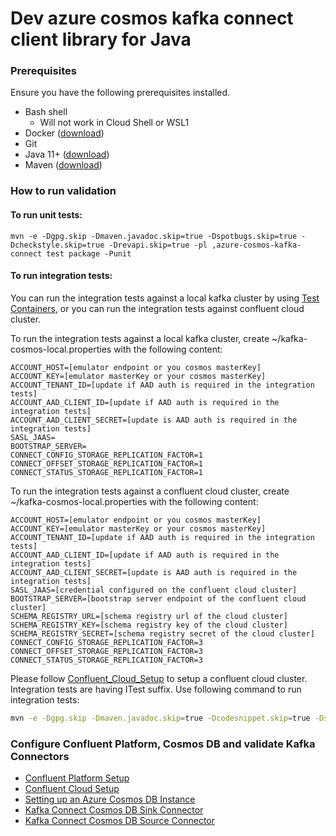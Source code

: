 # Dev azure cosmos kafka connect client library for Java

### Prerequisites

Ensure you have the following prerequisites installed.
- Bash shell
    - Will not work in Cloud Shell or WSL1
- Docker ([download](https://www.docker.com/products/docker-desktop))
- Git
- Java 11+ ([download](https://www.oracle.com/java/technologies/javase-jdk11-downloads.html))
- Maven ([download](https://maven.apache.org/download.cgi))

### How to run validation

#### To run unit tests:
```
mvn -e -Dgpg.skip -Dmaven.javadoc.skip=true -Dspotbugs.skip=true -Dcheckstyle.skip=true -Drevapi.skip=true -pl ,azure-cosmos-kafka-connect test package -Punit
```

#### To run integration tests:
You can run the integration tests against a local kafka cluster by using [Test Containers](https://testcontainers.com), or you can run the integration tests against confluent cloud cluster.

To run the integration tests against a local kafka cluster, create ~/kafka-cosmos-local.properties with the following content:
```
ACCOUNT_HOST=[emulator endpoint or you cosmos masterKey]
ACCOUNT_KEY=[emulator masterKey or your cosmos masterKey]
ACCOUNT_TENANT_ID=[update if AAD auth is required in the integration tests]
ACCOUNT_AAD_CLIENT_ID=[update if AAD auth is required in the integration tests]
ACCOUNT_AAD_CLIENT_SECRET=[update is AAD auth is required in the integration tests]
SASL_JAAS=
BOOTSTRAP_SERVER=
CONNECT_CONFIG_STORAGE_REPLICATION_FACTOR=1
CONNECT_OFFSET_STORAGE_REPLICATION_FACTOR=1
CONNECT_STATUS_STORAGE_REPLICATION_FACTOR=1
```

To run the integration tests against a confluent cloud cluster, create ~/kafka-cosmos-local.properties with the following content:
```
ACCOUNT_HOST=[emulator endpoint or you cosmos masterKey]
ACCOUNT_KEY=[emulator masterKey or your cosmos masterKey]
ACCOUNT_TENANT_ID=[update if AAD auth is required in the integration tests]
ACCOUNT_AAD_CLIENT_ID=[update if AAD auth is required in the integration tests]
ACCOUNT_AAD_CLIENT_SECRET=[update is AAD auth is required in the integration tests]
SASL_JAAS=[credential configured on the confluent cloud cluster]
BOOTSTRAP_SERVER=[bootstrap server endpoint of the confluent cloud cluster]
SCHEMA_REGISTRY_URL=[schema registry url of the cloud cluster]
SCHEMA_REGISTRY_KEY=[schema registry key of the cloud cluster]
SCHEMA_REGISTRY_SECRET=[schema registry secret of the cloud cluster]
CONNECT_CONFIG_STORAGE_REPLICATION_FACTOR=3
CONNECT_OFFSET_STORAGE_REPLICATION_FACTOR=3
CONNECT_STATUS_STORAGE_REPLICATION_FACTOR=3
```
Please follow [Confluent_Cloud_Setup](https://github.com/Azure/azure-sdk-for-java/blob/main/sdk/cosmos/azure-cosmos-kafka-connect/docs/Confluent_Cloud_Setup.md) to setup a confluent cloud cluster.
Integration tests are having ITest suffix. Use following command to run integration tests:
```bash
mvn -e -Dgpg.skip -Dmaven.javadoc.skip=true -Dcodesnippet.skip=true -Dspotbugs.skip=true -Dcheckstyle.skip=true -Drevapi.skip=true -pl ,azure-cosmos-kafka-connect test package -Pkafka-integration
```

### Configure Confluent Platform, Cosmos DB and validate Kafka Connectors

- [Confluent Platform Setup](https://github.com/Azure/azure-sdk-for-java/blob/main/sdk/cosmos/azure-cosmos-kafka-connect/docs/Confluent_Platform_Setup.md)
- [Confluent Cloud Setup](https://github.com/Azure/azure-sdk-for-java/blob/main/sdk/cosmos/azure-cosmos-kafka-connect/docs/Confluent_Cloud_Setup.md)
- [Setting up an Azure Cosmos DB Instance](https://github.com/Azure/azure-sdk-for-java/blob/main/sdk/cosmos/azure-cosmos-kafka-connect/docs/CosmosDB_Setup.md)
- [Kafka Connect Cosmos DB Sink Connector](https://github.com/Azure/azure-sdk-for-java/blob/main/sdk/cosmos/azure-cosmos-kafka-connect/docs/README_Sink.md)
- [Kafka Connect Cosmos DB Source Connector](https://github.com/Azure/azure-sdk-for-java/blob/main/sdk/cosmos/azure-cosmos-kafka-connect/docs/README_Source.md)
